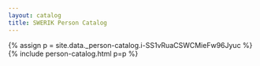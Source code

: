 ```yaml
---
layout: catalog
title: SWERIK Person Catalog
---
```

{% assign p = site.data._person-catalog.i-SS1vRuaCSWCMieFw96Jyuc %}
{% include person-catalog.html p=p %}

